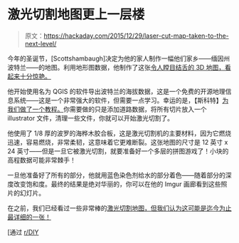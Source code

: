 # 激光切割地图更上一层楼

> 原文：<https://hackaday.com/2015/12/29/laser-cut-map-taken-to-the-next-level/>

今年的圣诞节，[Scottshambaugh]决定为他的家人制作一幅他们家乡——缅因州波特兰——的地图。利用地形图数据，他制作了这张[令人瞠目结舌的 3D 地图，看起来十分惊艳。](http://theshamblog.com/a-wooden-laser-cut-topo-map-of-portland-me/)

他开始使用名为 QGIS 的软件导出波特兰的海拔数据，这是一个免费的开源地理信息系统——这是一个非常强大的软件，但需要一点学习。幸运的是，【斯科特】[为我们做了一个教程。](http://theshamblog.com/making-a-laser-cut-topo-map-the-design-phase/)你需要做的只是添加道路数据，将所有切片放入一个 illustrator 文件，清理一些文件，你就可以开始激光切割了。

他使用了 1/8 厚的波罗的海桦木胶合板，这是激光切割机的主要材料，因为它燃烧迅速，容易燃烧，非常柔韧，这意味着它更难断裂。这张地图的尺寸是 12 英寸 x 24 英寸——但是一旦它被激光切割，就要准备好一个多层的拼图游戏了！小块的高程数据可能非常棘手！

一旦他准备好了所有的部分，他就用蓝色染色剂给水的部分着色——随着部分的深度改变饱和度。最终的结果是绝对华丽的，你可以在他的 Imgur 画廊看到这些照片的幻灯片。

在之前，我们已经看过一些非常棒的[激光切割地图，但我们认为这可能是迄今为止最详细的一张！](http://hackaday.com/2015/11/23/laser-cutting-bathymetric-maps/)

[通过 [r/DIY](https://www.reddit.com/r/DIY/comments/3yenuu/i_laser_cut_a_topo_map_of_my_hometown_of_portland/)